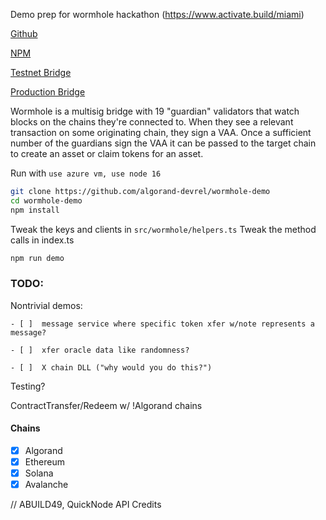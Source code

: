 Demo prep for wormhole hackathon (https://www.activate.build/miami)

[Github](https://github.com/certusone/wormhole)

[NPM](https://www.npmjs.com/package/@certusone/wormhole-sdk)

[Testnet Bridge](https://certusone.github.io/wormhole/#/transfer)

[Production Bridge](https://www.portalbridge.com/#/transfer)


Wormhole is a multisig bridge with 19 "guardian" validators that watch blocks on the chains they're connected to. When they see a relevant transaction on some originating chain, they sign a VAA. Once a sufficient number of the guardians sign the VAA it can be passed to the target chain to create an asset or claim tokens for an asset.


Run with
``` use azure vm, use node 16 ```

```sh
git clone https://github.com/algorand-devrel/wormhole-demo 
cd wormhole-demo
npm install
```

Tweak the keys and clients in `src/wormhole/helpers.ts`
Tweak the method calls in index.ts
```sh
npm run demo
```


### TODO:

Nontrivial demos:

    - [ ]  message service where specific token xfer w/note represents a message? 

    - [ ]  xfer oracle data like randomness?

    - [ ]  X chain DLL ("why would you do this?")


Testing?

ContractTransfer/Redeem w/ !Algorand chains

#### Chains

- [x] Algorand
- [x] Ethereum
- [x] Solana
- [x] Avalanche

// ABUILD49, QuickNode API Credits
